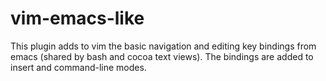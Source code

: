 # vim-emacs-like

This plugin adds to vim the basic navigation and editing key bindings from
emacs (shared by bash and cocoa text views). The bindings are added to insert
and command-line modes.
